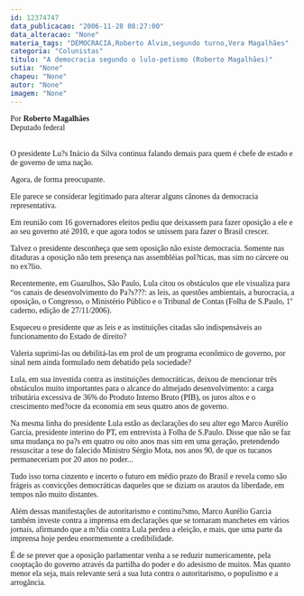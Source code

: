 ```yaml
---
id: 12374747
data_publicacao: "2006-11-28 08:27:00"
data_alteracao: "None"
materia_tags: "DEMOCRACIA,Roberto Alvim,segundo turno,Vera Magalhães"
categoria: "Colunistas"
titulo: "A democracia segundo o lulo-petismo (Roberto Magalhães)"
sutia: "None"
chapeu: "None"
autor: "None"
imagem: "None"
---
```

<p><P><FONT face=Verdana>Por <STRONG>Roberto Magalhães</STRONG><BR>Deputado federal</FONT></P></p>
<p><P><FONT face=Verdana><BR>O presidente Lu?s Inácio da Silva continua falando demais para quem é chefe de estado e de governo de uma nação. </FONT></P></p>
<p><P><FONT face=Verdana>Agora, de forma preocupante. </FONT></P></p>
<p><P><FONT face=Verdana>Ele parece se considerar legitimado para alterar alguns cânones da democracia representativa. </FONT></P></p>
<p><P><FONT face=Verdana>Em reunião com 16 governadores eleitos pediu que deixassem para fazer oposição a ele e ao seu governo até 2010, e que agora todos se unissem para fazer o Brasil crescer. </FONT></P></p>
<p><P><FONT face=Verdana>Talvez o presidente desconheça que sem oposição não existe democracia. Somente nas ditaduras a oposição não tem presença nas assembléias pol?ticas, mas sim no cárcere ou no ex?lio. </FONT></P></p>
<p><P><FONT face=Verdana>Recentemente, em Guarulhos, São Paulo, Lula citou os obstáculos que ele visualiza para “os canais de desenvolvimento do Pa?s???: as leis, as questões ambientais, a burocracia, a oposição, o Congresso, o Ministério Público e o Tribunal de Contas (Folha de S.Paulo, 1º caderno, edição de 27/11/2006). </FONT></P></p>
<p><P><FONT face=Verdana>Esqueceu o presidente que as leis e as instituições citadas são indispensáveis ao funcionamento do Estado de direito? </FONT></P></p>
<p><P><FONT face=Verdana>Valeria suprimi-las ou debilitá-las em prol de um programa econômico de governo, por sinal nem ainda formulado nem debatido pela sociedade? </FONT></P></p>
<p><P><FONT face=Verdana>Lula, em sua investida contra as instituições democráticas, deixou de mencionar três obstáculos muito importantes para o alcance do almejado desenvolvimento: a carga tributária excessiva de 36% do Produto Interno Bruto (PIB), os juros altos e o crescimento med?ocre da economia em seus quatro anos de governo. </FONT></P></p>
<p><P><FONT face=Verdana>Na mesma linha do presidente Lula estão as declarações do seu alter ego Marco Aurélio Garcia, presidente interino do PT, em entrevista à Folha de S.Paulo. Disse que não se faz uma mudança no pa?s em quatro ou oito anos mas sim em uma geração, pretendendo ressuscitar a tese do falecido Ministro Sérgio Mota, nos anos 90, de que os tucanos permaneceriam por 20 anos no poder... </FONT></P></p>
<p><P><FONT face=Verdana>Tudo isso torna cinzento e incerto o futuro em médio prazo do Brasil e revela como são frágeis as convicções democráticas daqueles que se diziam os arautos da liberdade, em tempos não muito distantes. </FONT></P></p>
<p><P><FONT face=Verdana>Além dessas manifestações de autoritarismo e continu?smo, Marco Aurélio Garcia também investe contra a imprensa em declarações que se tornaram manchetes em vários jornais, afirmando que a m?dia contra Lula perdeu a eleição, e mais, que uma parte da imprensa hoje perdeu enormemente a credibilidade. </FONT></P></p>
<p><P><FONT face=Verdana>É de se prever que a oposição parlamentar venha a se reduzir numericamente, pela cooptação do governo através da partilha do poder e do adesismo de muitos. Mas quanto menor ela seja, mais relevante será a sua luta contra o autoritarismo, o populismo e a arrogância.</FONT></P> </p>
